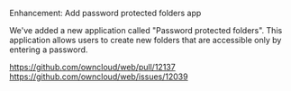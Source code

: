 Enhancement: Add password protected folders app

We've added a new application called "Password protected folders". This application allows users to create new folders that are accessible only by entering a password.

https://github.com/owncloud/web/pull/12137
https://github.com/owncloud/web/issues/12039
